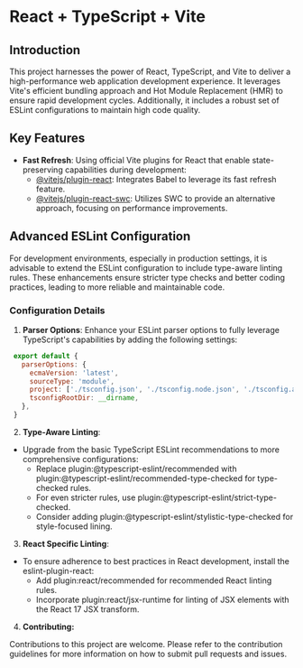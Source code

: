 
# React + TypeScript + Vite

## Introduction
This project harnesses the power of React, TypeScript, and Vite to deliver a high-performance web application development experience. It leverages Vite's efficient bundling approach and Hot Module Replacement (HMR) to ensure rapid development cycles. Additionally, it includes a robust set of ESLint configurations to maintain high code quality.

## Key Features
- **Fast Refresh**: Using official Vite plugins for React that enable state-preserving capabilities during development:
  - [@vitejs/plugin-react](https://github.com/vitejs/vite-plugin-react/blob/main/packages/plugin-react/README.md): Integrates Babel to leverage its fast refresh feature.
  - [@vitejs/plugin-react-swc](https://github.com/vitejs/vite-plugin-react-swc): Utilizes SWC to provide an alternative approach, focusing on performance improvements.

## Advanced ESLint Configuration
For development environments, especially in production settings, it is advisable to extend the ESLint configuration to include type-aware linting rules. These enhancements ensure stricter type checks and better coding practices, leading to more reliable and maintainable code.

### Configuration Details
1. **Parser Options**:
   Enhance your ESLint parser options to fully leverage TypeScript's capabilities by adding the following settings:

  ```javascript
   export default {
     parserOptions: {
       ecmaVersion: 'latest',
       sourceType: 'module',
       project: ['./tsconfig.json', './tsconfig.node.json', './tsconfig.app.json'],
       tsconfigRootDir: __dirname,
     },
   }

  ```
2. **Type-Aware Linting**:

  - Upgrade from the basic TypeScript ESLint recommendations to more comprehensive configurations:
    - Replace plugin:@typescript-eslint/recommended with plugin:@typescript-eslint/recommended-type-checked for type-checked rules.
    - For even stricter rules, use plugin:@typescript-eslint/strict-type-checked.
    - Consider adding plugin:@typescript-eslint/stylistic-type-checked for style-focused lining.

3. **React Specific Linting**:

  - To ensure adherence to best practices in React development, install the eslint-plugin-react:
    - Add plugin:react/recommended for recommended React linting rules.
    - Incorporate plugin:react/jsx-runtime for linting of JSX elements with the React 17 JSX transform.
    
4. **Contributing:**

Contributions to this project are welcome. Please refer to the contribution guidelines for more information on how to submit pull requests and issues.

